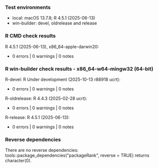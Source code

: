 ### Test environments

* local: macOS 13.7.8; R 4.5.1 (2025-06-13)
* win-builder: devel, oldrelease and release


### R CMD check results

R 4.5.1 (2025-06-13), x86_64-apple-darwin20:
* 0 errors | 0 warnings | 0 notes


### R win-builder check results - x86_64-w64-mingw32 (64-bit)

R-devel: R Under development (2025-10-13 r88918 ucrt):
* 0 errors | 0 warnings | 0 notes

R-oldrelease: R 4.4.3 (2025-02-28 ucrt):
* 0 errors | 0 warnings | 0 notes

R-release: R 4.5.1 (2025-06-13):
* 0 errors | 0 warnings | 0 notes


### Reverse dependencies

There are no reverse dependencies:
tools::package_dependencies("packageRank", reverse = TRUE) returns character(0).
